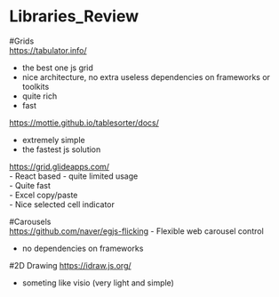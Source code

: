 # Libraries_Review

#Grids   
https://tabulator.info/
 - the best one js grid
 - nice architecture, no extra useless dependencies on frameworks or toolkits
 - quite rich 
 - fast

https://mottie.github.io/tablesorter/docs/
 - extremely simple 
 - the fastest js solution

https://grid.glideapps.com/  
            - React based  - quite limited usage  
            - Quite fast  
            - Excel copy/paste   
            - Nice selected cell indicator 

#Carousels    
https://github.com/naver/egjs-flicking - Flexible web carousel control  
 - no dependencies on frameworks

#2D Drawing
https://idraw.js.org/
 - someting like visio (very light and simple)
